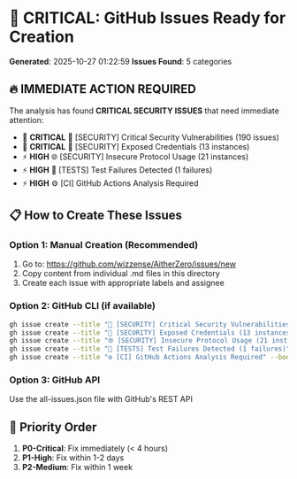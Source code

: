 # 🚨 CRITICAL: GitHub Issues Ready for Creation

**Generated**: 2025-10-27 01:22:59
**Issues Found**: 5 categories

## 🔥 IMMEDIATE ACTION REQUIRED

The analysis has found **CRITICAL SECURITY ISSUES** that need immediate attention:
- 🚨 **CRITICAL** 🚨 [SECURITY] Critical Security Vulnerabilities (190 issues)
- 🚨 **CRITICAL** 🔐 [SECURITY] Exposed Credentials (13 instances)
- ⚡ **HIGH** 🌐 [SECURITY] Insecure Protocol Usage (21 instances)
- ⚡ **HIGH** 🧪 [TESTS] Test Failures Detected (1 failures)
- ⚡ **HIGH** ⚙️ [CI] GitHub Actions Analysis Required

## 📋 How to Create These Issues

### Option 1: Manual Creation (Recommended)
1. Go to: https://github.com/wizzense/AitherZero/issues/new
2. Copy content from individual .md files in this directory
3. Create each issue with appropriate labels and assignee

### Option 2: GitHub CLI (if available)
```bash
gh issue create --title "🚨 [SECURITY] Critical Security Vulnerabilities (190 issues)" --body-file "issue-01-security.md" --label "P0-Critical,security,vulnerability,automated-issue" --assignee copilot
gh issue create --title "🔐 [SECURITY] Exposed Credentials (13 instances)" --body-file "issue-02-credentials.md" --label "P0-Critical,security,credentials,urgent,automated-issue" --assignee copilot
gh issue create --title "🌐 [SECURITY] Insecure Protocol Usage (21 instances)" --body-file "issue-03-protocols.md" --label "P1-High,security,protocols,automated-issue" --assignee copilot
gh issue create --title "🧪 [TESTS] Test Failures Detected (1 failures)" --body-file "issue-04-test-failure.md" --label "P1-High,tests,ci-failure,bug,automated-issue" --assignee copilot
gh issue create --title "⚙️ [CI] GitHub Actions Analysis Required" --body-file "issue-05-ci-analysis.md" --label "P2-Medium,ci,github-actions,automated-issue" --assignee copilot
```

### Option 3: GitHub API
Use the all-issues.json file with GitHub's REST API

## 🎯 Priority Order
1. **P0-Critical**: Fix immediately (< 4 hours)
2. **P1-High**: Fix within 1-2 days
3. **P2-Medium**: Fix within 1 week
